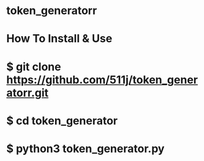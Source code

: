 # token_generatorr


# How To Install & Use
# $ git clone https://github.com/511j/token_generatorr.git
# $ cd token_generator
# $ python3 token_generator.py
